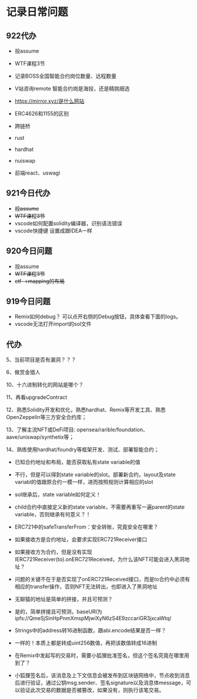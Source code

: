 # 记录日常问题

## 922代办
- 投assume
- WTF课程3节
- 记录BOSS全国智能合约岗位数量、远程数量
- V站咨询remote 智能合约岗是海投，还是精挑细选
- https://mirror.xyz/是什么网站
- ERC4626和1155的区别

- 跨链桥
- rust
- hardhat
- nuiswap
- 前端react、uswagi

## 921今日代办
- ~~投assume~~
- ~~WTF课程3节~~
- vscode如何配置solidity编译器，识别语法错误
- vscode快捷键 设置成跟IDEA一样

## 920今日问题
- 投assume
- ~~WTF课程3节~~
- ~~ctf-->mapping的布局~~

## 919今日问题
- Remix如何debug？    可以点开右侧的Debug按钮，具体查看下面的logs。
- vscode无法打开import的sol文件

## 代办

5、当前项目是否有漏洞？？？

6、做赏金猎人


10、十六进制转化的网站是哪个？

11、再看upgradeContract

12、熟悉Solidity开发和优化，熟悉hardhat、Remix等开发工具、熟悉OpenZeppelin等三方安全合约库；

13、了解主流NFT或DeFi项目: opensea/rarible/foundation、aave/uniswap/synthetix等；

14、熟练使用hardhat/foundry等框架开发、测试、部署智能合约；


- 已知合约地址和布局，能否获取私有state variable的值
 + 不行，但是可以得到state variable的slot。部署新合约，layout及state variabl的值跟原合约一模一样，进而按照规则计算相应的slot

- sol继承后，state variable如何定义！
 + child合约中直接定义新的state variable，不需要再重写一遍parent的state variable，否则继承有何意义？！

- ERC721中的safeTransferFrom：安全转账，究竟安全在哪里？
 + 如果接收方是合约地址，会要求实现ERC721Receiver接口

- 如果接收方为合约，但是没有实现IERC721Receiver(to).onERC721Received，为什么该NFT可能会进入黑洞地址？
 + 问题的关键不在于是否实现了onERC721Received接口，而是to合约中必须有相应的transfer操作，否则NFT无法转出，也即进入了黑洞地址

- 无聊猿的地址是简单的拼接，并且可预测？
 + 是的，简单拼接且可预测，baseURI为ipfs://QmeSjSinHpPnmXmspMjwiXyN6zS4E9zccariGR3jxcaWtq/ 

- Strings中的address转16进制函数，跟abi.encode结果是否一样？
 + 一样的！本质上都是转成uint256数值，再把该数值转成16进制

- 在Remix中发起写的交易时，需要小狐狸批准签名，但这个签名究竟在哪里用到了？
 + 小狐狸签名后，该消息及上下文信息会被发布到区块链网络中，节点收到消息后进行验证，通过公钥msg.sender、签名signature以及消息体message，可以验证此次交易的数据是否被篡改，如果没有，则执行该笔交易。